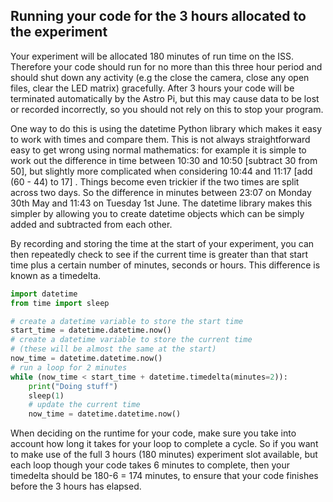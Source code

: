 ## Running your code for the 3 hours allocated to the experiment

Your experiment will be allocated 180 minutes of run time on the ISS. Therefore your code should run for no more than this three hour period and should shut down any activity (e.g the close the camera, close any open files, clear the LED matrix) gracefully.  After 3 hours your code will be terminated automatically by the Astro Pi,  but this may cause data to be lost or recorded incorrectly, so you should not rely on this to stop your program.

One way to do this is using the datetime Python library which makes it easy to work with times and compare them.  This is not always straightforward easy to get wrong using normal mathematics: for example it is simple to work out the difference in time between 10:30 and 10:50 [subtract 30 from 50], but slightly more complicated when considering 10:44 and 11:17 [add (60 - 44) to 17] . Things become even trickier if the two times are split across two days. So the difference in minutes between 23:07 on Monday 30th May and 11:43 on Tuesday 1st June. The datetime library makes this simpler by allowing you to create datetime objects which can be simply added and subtracted from each other.  

  By recording and storing the time at the start of your experiment, you can then repeatedly check to see if the current time is greater than that start time plus a certain number of minutes, seconds or hours. This difference is known as a timedelta.  

```python
import datetime
from time import sleep

# create a datetime variable to store the start time
start_time = datetime.datetime.now()
# create a datetime variable to store the current time
# (these will be almost the same at the start)
now_time = datetime.datetime.now()
# run a loop for 2 minutes
while (now_time < start_time + datetime.timedelta(minutes=2)):
    print("Doing stuff")
    sleep(1)
    # update the current time
    now_time = datetime.datetime.now()
```

When deciding on the runtime for your code, make sure you take into account how long it takes for your loop to complete a cycle. So if you want to make use of the full 3 hours (180 minutes) experiment slot available, but each loop though your code takes 6 minutes to complete, then your timedelta should be 180-6 = 174 minutes, to ensure that your code finishes before the 3 hours has elapsed.
